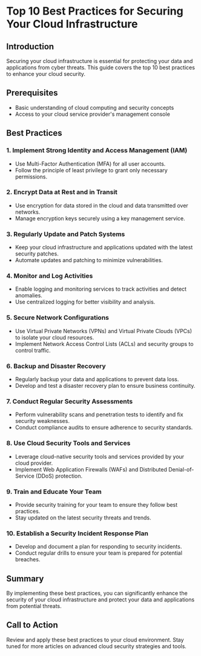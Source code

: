 # Top 10 Best Practices for Securing Your Cloud Infrastructure

## Introduction

Securing your cloud infrastructure is essential for protecting your data and applications from cyber threats. This guide covers the top 10 best practices to enhance your cloud security.

## Prerequisites

- Basic understanding of cloud computing and security concepts
- Access to your cloud service provider's management console

## Best Practices

### 1. Implement Strong Identity and Access Management (IAM)

- Use Multi-Factor Authentication (MFA) for all user accounts.
- Follow the principle of least privilege to grant only necessary permissions.

### 2. Encrypt Data at Rest and in Transit

- Use encryption for data stored in the cloud and data transmitted over networks.
- Manage encryption keys securely using a key management service.

### 3. Regularly Update and Patch Systems

- Keep your cloud infrastructure and applications updated with the latest security patches.
- Automate updates and patching to minimize vulnerabilities.

### 4. Monitor and Log Activities

- Enable logging and monitoring services to track activities and detect anomalies.
- Use centralized logging for better visibility and analysis.

### 5. Secure Network Configurations

- Use Virtual Private Networks (VPNs) and Virtual Private Clouds (VPCs) to isolate your cloud resources.
- Implement Network Access Control Lists (ACLs) and security groups to control traffic.

### 6. Backup and Disaster Recovery

- Regularly backup your data and applications to prevent data loss.
- Develop and test a disaster recovery plan to ensure business continuity.

### 7. Conduct Regular Security Assessments

- Perform vulnerability scans and penetration tests to identify and fix security weaknesses.
- Conduct compliance audits to ensure adherence to security standards.

### 8. Use Cloud Security Tools and Services

- Leverage cloud-native security tools and services provided by your cloud provider.
- Implement Web Application Firewalls (WAFs) and Distributed Denial-of-Service (DDoS) protection.

### 9. Train and Educate Your Team

- Provide security training for your team to ensure they follow best practices.
- Stay updated on the latest security threats and trends.

### 10. Establish a Security Incident Response Plan

- Develop and document a plan for responding to security incidents.
- Conduct regular drills to ensure your team is prepared for potential breaches.

## Summary

By implementing these best practices, you can significantly enhance the security of your cloud infrastructure and protect your data and applications from potential threats.

## Call to Action

Review and apply these best practices to your cloud environment. Stay tuned for more articles on advanced cloud security strategies and tools.
